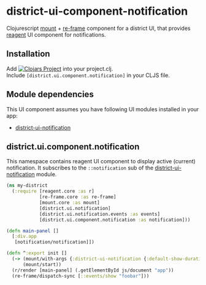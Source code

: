 # district-ui-component-notification

Clojurescript [mount](https://github.com/tolitius/mount) + [re-frame](https://github.com/Day8/re-frame) component for a district UI, that provides [reagent](https://github.com/reagent-project/reagent) UI component for notifications.

## Installation

Add [![Clojars Project](https://img.shields.io/clojars/v/district0x/district-ui-component-notification.svg)](https://clojars.org/district0x/district-ui-component-notification) into your project.clj.<br/>
Include `[district.ui.component.notification]` in your CLJS file.

## Module dependencies

This UI component assumes you have following UI modules installed in your app:
* [district-ui-notification](https://github.com/district0x/district-ui-notification)

## district.ui.component.notification
This namespace contains reagent UI component to display active (current) notification.
It subscribes to the `::notification` sub of the [district-ui-notification](https://github.com/district0x/district-ui-notification) module.

```clojure
(ns my-district
  (:require [reagent.core :as r]
            [re-frame.core :as re-frame]
            [mount.core :as mount]
            [district.ui.notification]
            [district.ui.notification.events :as events]
            [district.ui.component.notification :as notification]))

(defn main-panel []
  [:div.app
   [notification/notification]])

(defn ^:export init []
  (-> (mount/with-args {:district-ui-notification {:default-show-duration 1000}})
      (mount/start))
  (r/render [main-panel] (.getElementById js/document "app"))
  (re-frame/dispatch-sync [::events/show "foobar"]))
```

